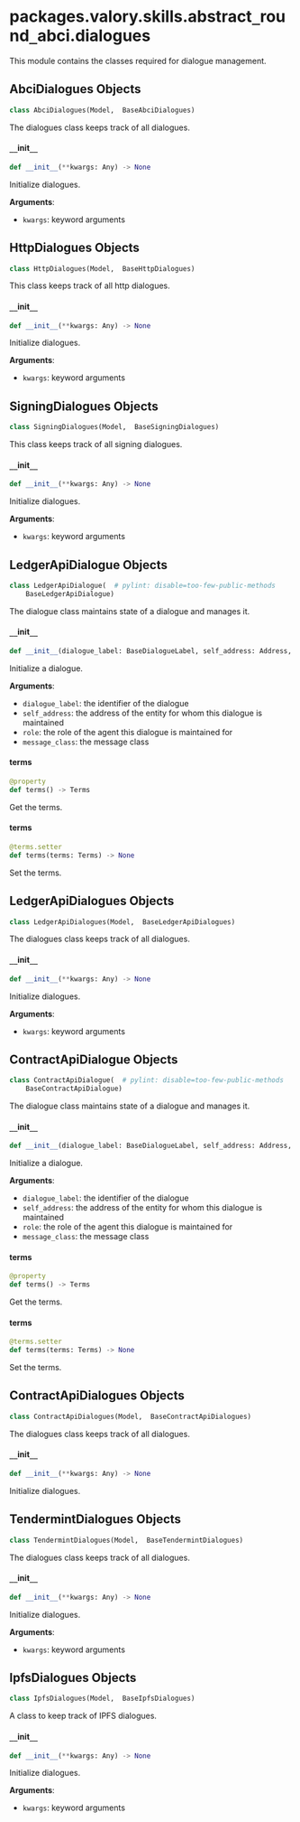 <a id="packages.valory.skills.abstract_round_abci.dialogues"></a>

# packages.valory.skills.abstract`_`round`_`abci.dialogues

This module contains the classes required for dialogue management.

<a id="packages.valory.skills.abstract_round_abci.dialogues.AbciDialogues"></a>

## AbciDialogues Objects

```python
class AbciDialogues(Model,  BaseAbciDialogues)
```

The dialogues class keeps track of all dialogues.

<a id="packages.valory.skills.abstract_round_abci.dialogues.AbciDialogues.__init__"></a>

#### `__`init`__`

```python
def __init__(**kwargs: Any) -> None
```

Initialize dialogues.

**Arguments**:

- `kwargs`: keyword arguments

<a id="packages.valory.skills.abstract_round_abci.dialogues.HttpDialogues"></a>

## HttpDialogues Objects

```python
class HttpDialogues(Model,  BaseHttpDialogues)
```

This class keeps track of all http dialogues.

<a id="packages.valory.skills.abstract_round_abci.dialogues.HttpDialogues.__init__"></a>

#### `__`init`__`

```python
def __init__(**kwargs: Any) -> None
```

Initialize dialogues.

**Arguments**:

- `kwargs`: keyword arguments

<a id="packages.valory.skills.abstract_round_abci.dialogues.SigningDialogues"></a>

## SigningDialogues Objects

```python
class SigningDialogues(Model,  BaseSigningDialogues)
```

This class keeps track of all signing dialogues.

<a id="packages.valory.skills.abstract_round_abci.dialogues.SigningDialogues.__init__"></a>

#### `__`init`__`

```python
def __init__(**kwargs: Any) -> None
```

Initialize dialogues.

**Arguments**:

- `kwargs`: keyword arguments

<a id="packages.valory.skills.abstract_round_abci.dialogues.LedgerApiDialogue"></a>

## LedgerApiDialogue Objects

```python
class LedgerApiDialogue(  # pylint: disable=too-few-public-methods
    BaseLedgerApiDialogue)
```

The dialogue class maintains state of a dialogue and manages it.

<a id="packages.valory.skills.abstract_round_abci.dialogues.LedgerApiDialogue.__init__"></a>

#### `__`init`__`

```python
def __init__(dialogue_label: BaseDialogueLabel, self_address: Address, role: BaseDialogue.Role, message_class: Type[LedgerApiMessage] = LedgerApiMessage) -> None
```

Initialize a dialogue.

**Arguments**:

- `dialogue_label`: the identifier of the dialogue
- `self_address`: the address of the entity for whom this dialogue is maintained
- `role`: the role of the agent this dialogue is maintained for
- `message_class`: the message class

<a id="packages.valory.skills.abstract_round_abci.dialogues.LedgerApiDialogue.terms"></a>

#### terms

```python
@property
def terms() -> Terms
```

Get the terms.

<a id="packages.valory.skills.abstract_round_abci.dialogues.LedgerApiDialogue.terms"></a>

#### terms

```python
@terms.setter
def terms(terms: Terms) -> None
```

Set the terms.

<a id="packages.valory.skills.abstract_round_abci.dialogues.LedgerApiDialogues"></a>

## LedgerApiDialogues Objects

```python
class LedgerApiDialogues(Model,  BaseLedgerApiDialogues)
```

The dialogues class keeps track of all dialogues.

<a id="packages.valory.skills.abstract_round_abci.dialogues.LedgerApiDialogues.__init__"></a>

#### `__`init`__`

```python
def __init__(**kwargs: Any) -> None
```

Initialize dialogues.

**Arguments**:

- `kwargs`: keyword arguments

<a id="packages.valory.skills.abstract_round_abci.dialogues.ContractApiDialogue"></a>

## ContractApiDialogue Objects

```python
class ContractApiDialogue(  # pylint: disable=too-few-public-methods
    BaseContractApiDialogue)
```

The dialogue class maintains state of a dialogue and manages it.

<a id="packages.valory.skills.abstract_round_abci.dialogues.ContractApiDialogue.__init__"></a>

#### `__`init`__`

```python
def __init__(dialogue_label: BaseDialogueLabel, self_address: Address, role: BaseDialogue.Role, message_class: Type[ContractApiMessage] = ContractApiMessage) -> None
```

Initialize a dialogue.

**Arguments**:

- `dialogue_label`: the identifier of the dialogue
- `self_address`: the address of the entity for whom this dialogue is maintained
- `role`: the role of the agent this dialogue is maintained for
- `message_class`: the message class

<a id="packages.valory.skills.abstract_round_abci.dialogues.ContractApiDialogue.terms"></a>

#### terms

```python
@property
def terms() -> Terms
```

Get the terms.

<a id="packages.valory.skills.abstract_round_abci.dialogues.ContractApiDialogue.terms"></a>

#### terms

```python
@terms.setter
def terms(terms: Terms) -> None
```

Set the terms.

<a id="packages.valory.skills.abstract_round_abci.dialogues.ContractApiDialogues"></a>

## ContractApiDialogues Objects

```python
class ContractApiDialogues(Model,  BaseContractApiDialogues)
```

The dialogues class keeps track of all dialogues.

<a id="packages.valory.skills.abstract_round_abci.dialogues.ContractApiDialogues.__init__"></a>

#### `__`init`__`

```python
def __init__(**kwargs: Any) -> None
```

Initialize dialogues.

<a id="packages.valory.skills.abstract_round_abci.dialogues.TendermintDialogues"></a>

## TendermintDialogues Objects

```python
class TendermintDialogues(Model,  BaseTendermintDialogues)
```

The dialogues class keeps track of all dialogues.

<a id="packages.valory.skills.abstract_round_abci.dialogues.TendermintDialogues.__init__"></a>

#### `__`init`__`

```python
def __init__(**kwargs: Any) -> None
```

Initialize dialogues.

**Arguments**:

- `kwargs`: keyword arguments

<a id="packages.valory.skills.abstract_round_abci.dialogues.IpfsDialogues"></a>

## IpfsDialogues Objects

```python
class IpfsDialogues(Model,  BaseIpfsDialogues)
```

A class to keep track of IPFS dialogues.

<a id="packages.valory.skills.abstract_round_abci.dialogues.IpfsDialogues.__init__"></a>

#### `__`init`__`

```python
def __init__(**kwargs: Any) -> None
```

Initialize dialogues.

**Arguments**:

- `kwargs`: keyword arguments

